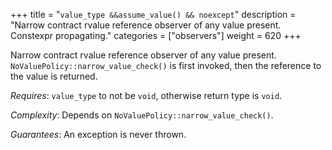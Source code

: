 +++
title = "`value_type &&assume_value() && noexcept`"
description = "Narrow contract rvalue reference observer of any value present. Constexpr propagating."
categories = ["observers"]
weight = 620
+++

Narrow contract rvalue reference observer of any value present. `NoValuePolicy::narrow_value_check()` is first invoked, then the reference to the value is returned.

*Requires*: `value_type` to not be `void`, otherwise return type is `void`.

*Complexity*: Depends on `NoValuePolicy::narrow_value_check()`.

*Guarantees*: An exception is never thrown.
